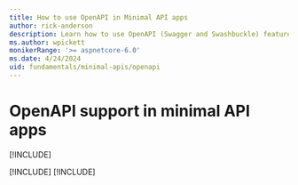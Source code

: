 ```yaml
---
title: How to use OpenAPI in Minimal API apps
author: rick-anderson
description: Learn how to use OpenAPI (Swagger and Swashbuckle) features of minimal APIs in ASP.NET Core.
ms.author: wpickett
monikerRange: '>= aspnetcore-6.0'
ms.date: 4/24/2024
uid: fundamentals/minimal-apis/openapi
---
```


# OpenAPI support in minimal API apps

[!INCLUDE[](~/includes/not-latest-version.md)]

[!INCLUDE[](~/fundamentals/minimal-apis/includes/openapi8.md)]
[!INCLUDE[](~/fundamentals/minimal-apis/includes/openapi6.md)]
